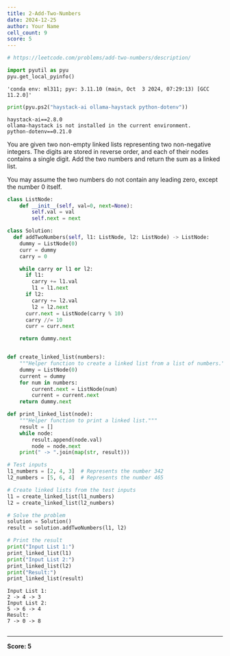 ```yaml
---
title: 2-Add-Two-Numbers
date: 2024-12-25
author: Your Name
cell_count: 9
score: 5
---
```


```python
# https://leetcode.com/problems/add-two-numbers/description/
```


```python
import pyutil as pyu
pyu.get_local_pyinfo()
```




    'conda env: ml311; pyv: 3.11.10 (main, Oct  3 2024, 07:29:13) [GCC 11.2.0]'




```python
print(pyu.ps2("haystack-ai ollama-haystack python-dotenv"))
```

    haystack-ai==2.8.0
    ollama-haystack is not installed in the current environment.
    python-dotenv==0.21.0
    


You are given two non-empty linked lists representing two non-negative integers. The digits are stored in reverse order, and each of their nodes contains a single digit. Add the two numbers and return the sum as a linked list.

You may assume the two numbers do not contain any leading zero, except the number 0 itself.


```python
class ListNode:
    def __init__(self, val=0, next=None):
        self.val = val
        self.next = next
```


```python
class Solution:
  def addTwoNumbers(self, l1: ListNode, l2: ListNode) -> ListNode:
    dummy = ListNode(0)
    curr = dummy
    carry = 0

    while carry or l1 or l2:
      if l1:
        carry += l1.val
        l1 = l1.next
      if l2:
        carry += l2.val
        l2 = l2.next
      curr.next = ListNode(carry % 10)
      carry //= 10
      curr = curr.next

    return dummy.next
```


```python

```


```python
def create_linked_list(numbers):
    """Helper function to create a linked list from a list of numbers."""
    dummy = ListNode(0)
    current = dummy
    for num in numbers:
        current.next = ListNode(num)
        current = current.next
    return dummy.next

def print_linked_list(node):
    """Helper function to print a linked list."""
    result = []
    while node:
        result.append(node.val)
        node = node.next
    print(" -> ".join(map(str, result)))

# Test inputs
l1_numbers = [2, 4, 3]  # Represents the number 342
l2_numbers = [5, 6, 4]  # Represents the number 465

# Create linked lists from the test inputs
l1 = create_linked_list(l1_numbers)
l2 = create_linked_list(l2_numbers)

# Solve the problem
solution = Solution()
result = solution.addTwoNumbers(l1, l2)

# Print the result
print("Input List 1:")
print_linked_list(l1)
print("Input List 2:")
print_linked_list(l2)
print("Result:")
print_linked_list(result)
```

    Input List 1:
    2 -> 4 -> 3
    Input List 2:
    5 -> 6 -> 4
    Result:
    7 -> 0 -> 8



```python

```


---
**Score: 5**